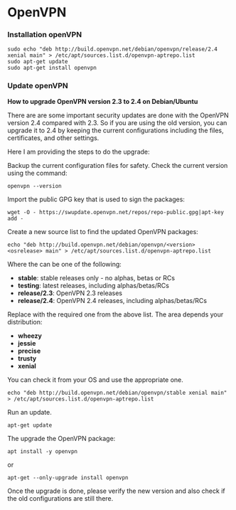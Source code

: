 # **OpenVPN**

### Installation openVPN

```shell script
sudo echo "deb http://build.openvpn.net/debian/openvpn/release/2.4 xenial main" > /etc/apt/sources.list.d/openvpn-aptrepo.list
sudo apt-get update
sudo apt-get install openvpn
```

### Update openVPN

**How to upgrade OpenVPN version 2.3 to 2.4 on Debian/Ubuntu**

There are are some important security updates are done with the OpenVPN version
2.4 compared with 2.3. So if you are using the old version, you can upgrade it
to 2.4 by keeping the current configurations including the files, certificates,
and other settings. 

Here I am providing the steps to do the upgrade:

Backup the current configuration files for safety. 
Check the current version using the command:
```shell script
openvpn --version
```

Import the public GPG key that is used to sign the packages:
```shell script
wget -O - https://swupdate.openvpn.net/repos/repo-public.gpg|apt-key add -
```

Create a new source list to find the updated OpenVPN packages:
```shell script
echo "deb http://build.openvpn.net/debian/openvpn/<version> <osrelease> main" > /etc/apt/sources.list.d/openvpn-aptrepo.list 
```

Where the <version> can be one of the following:

+ **stable**: stable releases only - no alphas, betas or RCs
+ **testing**: latest releases, including alphas/betas/RCs
+ **release/2.3**: OpenVPN 2.3 releases
+ **release/2.4**: OpenVPN 2.4 releases, including alphas/betas/RCs

Replace **<osrelease>** with the required one from the above list.
The area **<osrelease>** depends your distribution:

+ **wheezy**
+ **jessie**
+ **precise**
+ **trusty**
+ **xenial**

You can check it from your OS and use the appropriate one.

```shell bash
echo "deb http://build.openvpn.net/debian/openvpn/stable xenial main" > /etc/apt/sources.list.d/openvpn-aptrepo.list
```
Run an update.
```shell bash
apt-get update
```
The upgrade the OpenVPN package:
```shell bash
apt install -y openvpn
```
or
```shell bash
apt-get --only-upgrade install openvpn
```
Once the upgrade is done, please verify the new version and also check if
   the old configurations are still there.

